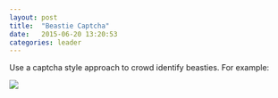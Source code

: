 ```yaml
---
layout: post
title:  "Beastie Captcha"
date:   2015-06-20 13:20:53
categories: leader
---
```


Use a captcha style approach to crowd identify beasties. For example:

<img src="/beastigram/img/badger.png" />
  
 
